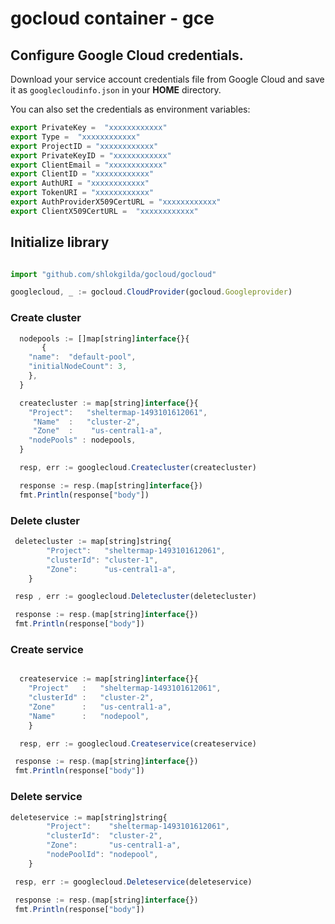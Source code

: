 # gocloud container - gce

## Configure Google Cloud credentials.

Download your service account credentials file from Google Cloud and save it as `googlecloudinfo.json` in your <b>HOME</b> directory.

You can also set the credentials as environment variables:
```js
export PrivateKey =  "xxxxxxxxxxxx"
export Type =  "xxxxxxxxxxxx"
export ProjectID = "xxxxxxxxxxxx"
export PrivateKeyID = "xxxxxxxxxxxx"
export ClientEmail = "xxxxxxxxxxxx"
export ClientID = "xxxxxxxxxxxx"
export AuthURI = "xxxxxxxxxxxx"
export TokenURI = "xxxxxxxxxxxx"
export AuthProviderX509CertURL = "xxxxxxxxxxxx"
export ClientX509CertURL =  "xxxxxxxxxxxx"
```

## Initialize library

```js

import "github.com/shlokgilda/gocloud/gocloud"

googlecloud, _ := gocloud.CloudProvider(gocloud.Googleprovider)
```

### Create cluster

```js
  nodepools := []map[string]interface{}{
       {
	"name":  "default-pool",
	"initialNodeCount": 3,
	},
  }

  createcluster := map[string]interface{}{
    "Project":   "sheltermap-1493101612061",
     "Name"  :   "cluster-2",
     "Zone"  :    "us-central1-a",
    "nodePools" : nodepools,
  }

  resp, err := googlecloud.Createcluster(createcluster)

  response := resp.(map[string]interface{})
  fmt.Println(response["body"])

  ```

### Delete cluster

```js
 deletecluster := map[string]string{
		"Project":   "sheltermap-1493101612061",
		"clusterId": "cluster-1",
		"Zone":      "us-central1-a",
	}

 resp , err := googlecloud.Deletecluster(deletecluster)

 response := resp.(map[string]interface{})
 fmt.Println(response["body"])
```
### Create service

```js

  createservice := map[string]interface{}{
	"Project"   :   "sheltermap-1493101612061",
	"clusterId" :   "cluster-2",
	"Zone"      :   "us-central1-a",
	"Name"      :   "nodepool",
	}

  resp, err := googlecloud.Createservice(createservice)

 response := resp.(map[string]interface{})
 fmt.Println(response["body"])
```

### Delete service

```js
deleteservice := map[string]string{
		"Project":    "sheltermap-1493101612061",
		"clusterId":  "cluster-2",
		"Zone":       "us-central1-a",
		"nodePoolId": "nodepool",
	}

 resp, err := googlecloud.Deleteservice(deleteservice)

 response := resp.(map[string]interface{})
 fmt.Println(response["body"])
```